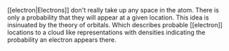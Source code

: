 [[electron|Electrons]] don't really take up any space in the atom. There is only a probability that they will appear at a given location. This idea is insinuated by the theory of orbitals. Which describes probable [[electron]] locations to a cloud like representations with densities indicating the probability an electron appears there.